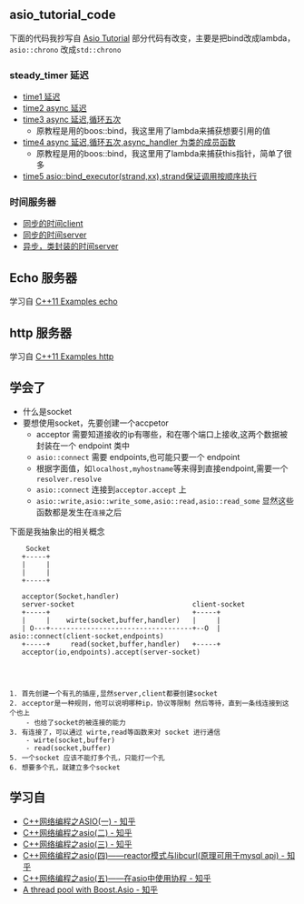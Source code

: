 
## asio_tutorial_code

下面的代码我抄写自 [Asio Tutorial](https://think-async.com/Asio/asio-1.18.2/doc/asio/tutorial.html) 部分代码有改变，主要是把bind改成lambda，`asio::chrono` 改成`std::chrono`

### steady_timer 延迟

- [time1 延迟](./code/asio_tutorial_code/time1.cpp)
- [time2 async 延迟](./code/asio_tutorial_code/time2.cpp)
- [time3 async 延迟,循环五次](./code/asio_tutorial_code/time3.cpp)
  - 原教程是用的boos::bind，我这里用了lambda来捕获想要引用的值
- [time4 async 延迟,循环五次,async_handler 为类的成员函数](./code/asio_tutorial_code/time4.cpp)
  - 原教程是用的boos::bind，我这里用了lambda来捕获this指针，简单了很多
- [time5 asio::bind_executor(strand,xx),strand保证调用按顺序执行](./code/asio_tutorial_code/time5.cpp)

### 时间服务器

- [同步的时间client](./code/asio_tutorial_code/dayTime1/client.cpp)
- [同步的时间server](./code/asio_tutorial_code/dayTime1/server.cpp)
- [异步，类封装的时间server](./code/asio_tutorial_code/dayTime1/server.cpp)

## Echo 服务器

学习自 [C++11 Examples echo](https://think-async.com/Asio/asio-1.18.2/doc/asio/examples/cpp11_examples.html#asio.examples.cpp11_examples.echo)

## http 服务器

学习自 [C++11 Examples http](https://think-async.com/Asio/asio-1.18.2/doc/asio/examples/cpp11_examples.html#asio.examples.cpp11_examples.http_server)

## 学会了
 - 什么是socket
 - 要想使用socket，先要创建一个accpetor
   - acceptor 需要知道接收的ip有哪些，和在哪个端口上接收,这两个数据被封装在一个 endpoint 类中
   - `asio::connect` 需要 endpoints,也可能只要一个 endpoint
   - 根据字面值，如`localhost,myhostname`等来得到直接endpoint,需要一个`resolver.resolve`
   - `asio::connect` 连接到`acceptor.accept` 上 
   - `asio::write,asio::write_some,asio::read,asio::read_some` 显然这些函数都是发生在`连接`之后

下面是我抽象出的相关概念

```plaintext
    Socket
   +-----+
   |     |
   |     |
   +-----+

   acceptor(Socket,handler)
   server-socket                             client-socket
   +-----+                                   +-----+
   |     |    wirte(socket,buffer,handler)   |     |
   | O---+-----------------------------------+--O  | asio::connect(client-socket,endpoints)
   +-----+     read(socket,buffer,handler)   +-----+
   acceptor(io,endpoints).accept(server-socket)

  
  

1. 首先创建一个有孔的插座,显然server,client都要创建socket
2. acceptor是一种规则，他可以说明哪种ip，协议等限制 然后等待，直到一条线连接到这个也上
    - 也给了socket的被连接的能力
3. 有连接了，可以通过 wirte,read等函数来对 socket 进行通信
    - wirte(socket,buffer)
    - read(socket,buffer)
5. 一个socket 应该不能打多个孔，只能打一个孔
6. 想要多个孔，就建立多个socket
```


## 学习自
- [C++网络编程之ASIO(一) - 知乎](https://zhuanlan.zhihu.com/p/37590580) 
- [C++网络编程之asio(二) - 知乎](https://zhuanlan.zhihu.com/p/39973955)
- [C++网络编程之asio(三) - 知乎](https://zhuanlan.zhihu.com/p/46116528)
- [C++网络编程之asio(四)——reactor模式与libcurl(原理可用于mysql api) - 知乎](https://zhuanlan.zhihu.com/p/51216945)
- [C++网络编程之asio(五)——在asio中使用协程 - 知乎](https://zhuanlan.zhihu.com/p/58784652)
- [A thread pool with Boost.Asio - 知乎](https://zhuanlan.zhihu.com/p/87390640)
